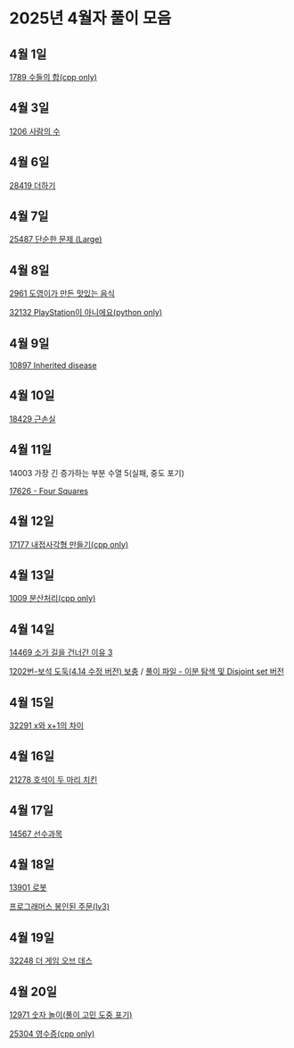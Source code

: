 # 2025년 4월자 풀이 모음

## 4월 1일

[1789 수들의 합(cpp only)](20250401/1789.cpp)

## 4월 3일

[1206 사람의 수](20250403/1206번-사람의%20수.md)

## 4월 6일

[28419 더하기](20250406/28419번-더하기.md)

## 4월 7일

[25487 단순한 문제 (Large)](<20250407/25487번-단순한%20문제%20(Large).md>)

## 4월 8일

[2961 도영이가 만든 맛있는 음식](20250408/2961번-도영이가%20만든%20맛있는%20음식.md)

[32132 PlayStation이 아니에요(python only)](20250408/32132.py)

## 4월 9일

[10897 Inherited disease](20250409/10897번-Inherited%20disease.md)

## 4월 10일

[18429 근손실](20250410/18429번-근손실.md)

## 4월 11일

14003 가장 긴 증가하는 부분 수열 5(실패, 중도 포기)

[17626 - Four Squares](20250411/17626번-Four%20Squares.md)

## 4월 12일

[17177 내접사각형 만들기(cpp only)](20250412/17177.cpp)

## 4월 13일

[1009 분산처리(cpp only)](20250413/1009.cpp)

## 4월 14일

[14469 소가 길을 건너간 이유 3](20250414/14469번-소가%20길을%20건너간%20이유%203.md)

[1202번-보석 도둑(4.14 수정 버전) 보충](../02/20250206/1202번-보석%20도둑.md) / [풀이 파일 - 이분 탐색 및 Disjoint set 버전](20250414/1202.cpp)

## 4월 15일

[32291 x와 x+1의 차이](20250415/32291번-x와%20x+1의%20차이.md)

## 4월 16일

[21278 호석이 두 마리 치킨](20250416/21278번-호석이%20두%20마리%20치킨.md)

## 4월 17일

[14567 선수과목](20250417/14567번-선수과목.md)

## 4월 18일

[13901 로봇](20250418/13901번-로봇.md)

[프로그래머스 봉인된 주문(lv3)](<20250418/프로그래머스-봉인된%20주문(lv3).md>)

## 4월 19일

[32248 더 게임 오브 데스](20250419/32248번-더%20게임%20오브%20데스.md)

## 4월 20일

[12971 숫자 놀이(풀이 고민 도중 포기)](<20250420/12971(failed).cpp>)

[25304 영수증(cpp only)](20250420/25304.cpp)
